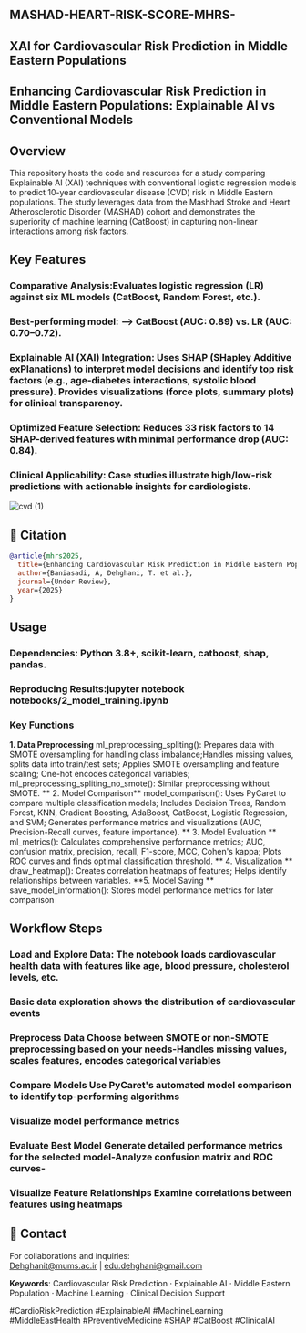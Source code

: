 ## MASHAD-HEART-RISK-SCORE-MHRS-
## XAI for Cardiovascular Risk Prediction in Middle Eastern Populations
## Enhancing Cardiovascular Risk Prediction in Middle Eastern Populations: Explainable AI vs Conventional Models

## Overview
This repository hosts the code and resources for a study comparing Explainable AI (XAI) techniques with conventional logistic regression models to predict 10-year cardiovascular disease (CVD) risk in Middle Eastern populations. The study leverages data from the Mashhad Stroke and Heart Atherosclerotic Disorder (MASHAD) cohort and demonstrates the superiority of machine learning (CatBoost) in capturing non-linear interactions among risk factors.

## Key Features
### Comparative Analysis:Evaluates logistic regression (LR) against six ML models (CatBoost, Random Forest, etc.).
### Best-performing model:  --> CatBoost (AUC: 0.89) vs. LR (AUC: 0.70–0.72).
### Explainable AI (XAI) Integration: Uses SHAP (SHapley Additive exPlanations) to interpret model decisions and identify top risk factors (e.g., age-diabetes interactions, systolic blood pressure). Provides visualizations (force plots, summary plots) for clinical transparency.
### Optimized Feature Selection: Reduces 33 risk factors to 14 SHAP-derived features with minimal performance drop (AUC: 0.84).
### Clinical Applicability: Case studies illustrate high/low-risk predictions with actionable insights for cardiologists.

![cvd (1)](https://github.com/user-attachments/assets/b5018186-dd9a-410f-b095-a07e018482ec)

## 📜 Citation
```bibtex
@article{mhrs2025,
  title={Enhancing Cardiovascular Risk Prediction in Middle Eastern Populations: Explainable AI vs Conventional Models},
  author={Baniasadi, A, Dehghani, T. et al.},
  journal={Under Review},
  year={2025}
}
```
## Usage
### Dependencies: Python 3.8+, scikit-learn, catboost, shap, pandas.
### Reproducing Results:jupyter notebook notebooks/2_model_training.ipynb
### Key Functions  
**1. Data Preprocessing** ml_preprocessing_spliting(): Prepares data with SMOTE oversampling for handling class imbalance;Handles missing values, splits data into train/test sets; 
Applies SMOTE oversampling and feature scaling; One-hot encodes categorical variables; ml_preprocessing_spliting_no_smote(): Similar preprocessing without SMOTE. ** 2. Model Comparison** model_comparison(): Uses PyCaret to compare multiple classification models; Includes Decision Trees, Random Forest, KNN, Gradient Boosting, AdaBoost, CatBoost, Logistic Regression, and SVM; Generates performance metrics and visualizations (AUC, Precision-Recall curves, feature importance). ** 3. Model Evaluation ** ml_metrics(): Calculates comprehensive performance metrics; AUC, confusion matrix, precision, recall, F1-score, MCC, Cohen's kappa; Plots ROC curves and finds optimal classification threshold. ** 4. Visualization ** draw_heatmap(): Creates correlation heatmaps of features; Helps identify relationships between variables. **5. Model Saving ** save_model_information(): Stores model performance metrics for later comparison

## Workflow Steps
### Load and Explore Data: The notebook loads cardiovascular health data with features like age, blood pressure, cholesterol levels, etc.
### Basic data exploration shows the distribution of cardiovascular events
### Preprocess Data Choose between SMOTE or non-SMOTE preprocessing based on your needs-Handles missing values, scales features, encodes categorical variables
### Compare Models Use PyCaret's automated model comparison to identify top-performing algorithms
### Visualize model performance metrics
### Evaluate Best Model Generate detailed performance metrics for the selected model-Analyze confusion matrix and ROC curves-
### Visualize Feature Relationships  Examine correlations between features using heatmaps

## 📧 Contact
For collaborations and inquiries:  
[Dehghanit@mums.ac.ir](mailto:Dehghanit@mums.ac.ir) | [edu.dehghani@gmail.com](mailto:edu.dehghani@gmail.com)

**Keywords**: Cardiovascular Risk Prediction · Explainable AI · Middle Eastern Population · Machine Learning · Clinical Decision Support

#CardioRiskPrediction #ExplainableAI #MachineLearning #MiddleEastHealth #PreventiveMedicine #SHAP #CatBoost #ClinicalAI



